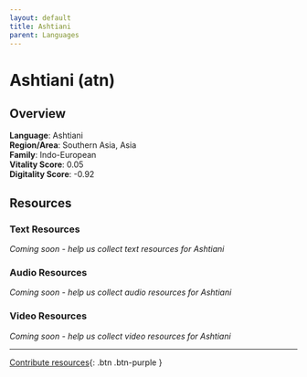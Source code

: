 ```yaml
---
layout: default
title: Ashtiani
parent: Languages
---
```


# Ashtiani (atn)

## Overview

**Language**: Ashtiani  
**Region/Area**: Southern Asia, Asia  
**Family**: Indo-European  
**Vitality Score**: 0.05  
**Digitality Score**: -0.92  

## Resources

### Text Resources
*Coming soon - help us collect text resources for Ashtiani*

### Audio Resources
*Coming soon - help us collect audio resources for Ashtiani*

### Video Resources
*Coming soon - help us collect video resources for Ashtiani*

---

[Contribute resources](https://fairtrain.github.io/){: .btn .btn-purple }
